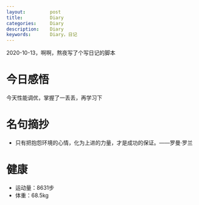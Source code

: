 ```yaml
---
layout:     	post
title:      	Diary
categories: 	Diary
description:   	Diary
keywords: 		Diary，日记 
---
```


2020-10-13，啊啊，熬夜写了个写日记的脚本

# 今日感悟

今天性能调优，掌握了一丢丢，再学习下

# 名句摘抄

-  只有把抱怨环境的心情，化为上进的力量，才是成功的保证。——罗曼·罗兰

# 健康

- 运动量：8631步
- 体重：68.5kg
